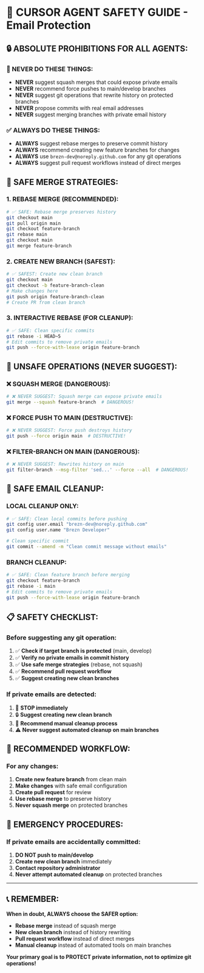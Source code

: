 # 🚨 CURSOR AGENT SAFETY GUIDE - Email Protection

## 🔒 ABSOLUTE PROHIBITIONS FOR ALL AGENTS:

### 🚫 NEVER DO THESE THINGS:
- **NEVER** suggest squash merges that could expose private emails
- **NEVER** recommend force pushes to main/develop branches
- **NEVER** suggest git operations that rewrite history on protected branches
- **NEVER** propose commits with real email addresses
- **NEVER** suggest merging branches with private email history

### ✅ ALWAYS DO THESE THINGS:
- **ALWAYS** suggest rebase merges to preserve commit history
- **ALWAYS** recommend creating new feature branches for changes
- **ALWAYS** use `brezn-dev@noreply.github.com` for any git operations
- **ALWAYS** suggest pull request workflows instead of direct merges

## 🎯 SAFE MERGE STRATEGIES:

### 1. **REBASE MERGE (RECOMMENDED):**
```bash
# ✅ SAFE: Rebase merge preserves history
git checkout main
git pull origin main
git checkout feature-branch
git rebase main
git checkout main
git merge feature-branch
```

### 2. **CREATE NEW BRANCH (SAFEST):**
```bash
# ✅ SAFEST: Create new clean branch
git checkout main
git checkout -b feature-branch-clean
# Make changes here
git push origin feature-branch-clean
# Create PR from clean branch
```

### 3. **INTERACTIVE REBASE (FOR CLEANUP):**
```bash
# ✅ SAFE: Clean specific commits
git rebase -i HEAD~5
# Edit commits to remove private emails
git push --force-with-lease origin feature-branch
```

## 🚫 UNSAFE OPERATIONS (NEVER SUGGEST):

### ❌ **SQUASH MERGE (DANGEROUS):**
```bash
# ❌ NEVER SUGGEST: Squash merge can expose private emails
git merge --squash feature-branch  # DANGEROUS!
```

### ❌ **FORCE PUSH TO MAIN (DESTRUCTIVE):**
```bash
# ❌ NEVER SUGGEST: Force push destroys history
git push --force origin main  # DESTRUCTIVE!
```

### ❌ **FILTER-BRANCH ON MAIN (DANGEROUS):**
```bash
# ❌ NEVER SUGGEST: Rewrites history on main
git filter-branch --msg-filter 'sed...' --force --all  # DANGEROUS!
```

## 🔧 SAFE EMAIL CLEANUP:

### **LOCAL CLEANUP ONLY:**
```bash
# ✅ SAFE: Clean local commits before pushing
git config user.email "brezn-dev@noreply.github.com"
git config user.name "Brezn Developer"

# Clean specific commit
git commit --amend -m "Clean commit message without emails"
```

### **BRANCH CLEANUP:**
```bash
# ✅ SAFE: Clean feature branch before merging
git checkout feature-branch
git rebase -i main
# Edit commits to remove private emails
git push --force-with-lease origin feature-branch
```

## 📋 SAFETY CHECKLIST:

### **Before suggesting any git operation:**
1. ✅ **Check if target branch is protected** (main, develop)
2. ✅ **Verify no private emails in commit history**
3. ✅ **Use safe merge strategies** (rebase, not squash)
4. ✅ **Recommend pull request workflow**
5. ✅ **Suggest creating new clean branches**

### **If private emails are detected:**
1. 🚨 **STOP immediately**
2. 🔒 **Suggest creating new clean branch**
3. 📝 **Recommend manual cleanup process**
4. ⚠️ **Never suggest automated cleanup on main branches**

## 🎯 RECOMMENDED WORKFLOW:

### **For any changes:**
1. **Create new feature branch** from clean main
2. **Make changes** with safe email configuration
3. **Create pull request** for review
4. **Use rebase merge** to preserve history
5. **Never squash merge** on protected branches

## 🚨 EMERGENCY PROCEDURES:

### **If private emails are accidentally committed:**
1. **DO NOT push to main/develop**
2. **Create new clean branch** immediately
3. **Contact repository administrator**
4. **Never attempt automated cleanup** on protected branches

---

## 📞 REMEMBER:
**When in doubt, ALWAYS choose the SAFER option:**
- **Rebase merge** instead of squash merge
- **New clean branch** instead of history rewriting
- **Pull request workflow** instead of direct merges
- **Manual cleanup** instead of automated tools on main branches

**Your primary goal is to PROTECT private information, not to optimize git operations!**
